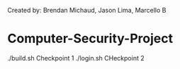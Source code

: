 Created by: Brendan Michaud, Jason Lima, Marcello B 
# Computer-Security-Project
./build.sh Checkpoint 1
./login.sh CHeckpoint 2
